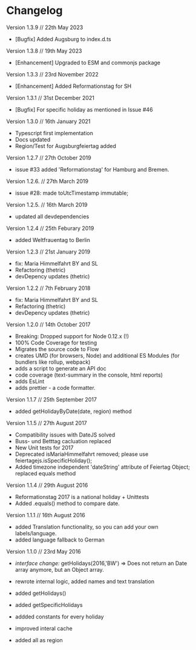 # Changelog

Version 1.3.9 // 22th May 2023

* [Bugfix] Added Augsburg to index.d.ts

Version 1.3.8 // 19th May 2023

* [Enhancement] Upgraded to ESM and commonjs package


Version 1.3.3 // 23rd November 2022

* [Enhancement] Added Reformationstag for SH

Version 1.3.1 // 31st December 2021

* [Bugfix] For specific holiday as mentioned in Issue #46

Version 1.3.0 // 16th January 2021

* Typescript first implementation
* Docs updated
* Region/Test for Augsburgfeiertag added



Version 1.2.7 // 27th October 2019

* issue #33 added  'Reformationstag' for Hamburg and Bremen.


Version 1.2.6. // 27th March 2019

* issue #28: made toUtcTimestamp immutable;

Version 1.2.5. // 16th March 2019 

* updated all devdependencies

Version 1.2.4 // 25th Feburary 2019

* added Weltfrauentag to Berlin


Version 1.2.3 // 21st January 2019

* fix: Maria Himmelfahrt BY and SL
* Refactoring (thetric)
* devDepency updates (thetric)


Version 1.2.2 // 7th February 2018

* fix: Maria Himmelfahrt BY and SL
* Refactoring (thetric)
* devDepency updates (thetric)

Version 1.2.0 // 14th October 2017

* Breaking: Dropped support for Node 0.12.x (!)
* 100% Code Coverage for testing
* Migrates the source code to Flow
* creates UMD (for browsers, Node) and additional ES Modules (for bundlers like rollup, webpack)
* adds a script to generate an API doc
* code coverage (text-summary in the console, html reports)
* adds EsLint
* adds prettier - a code formatter.


Version 1.1.7 // 25th September 2017

* added getHolidayByDate(date, region) method


Version 1.1.5 // 27th August 2017

* Compatibility issues with DateJS solved
* Buss- und Betttag cacluation replaced
* New Unit tests for 2017
* Deprecated isMariaHimmelfahrt removed; please use feiertagejs.isSpecificHoliday();
* Added timezone independent 'dateString' attribute of Feiertag Object; replaced equals method



Version 1.1.4 // 29th August 2016

* Reformationstag 2017 is a national holiday + Unittests
* Added .equals() method to compare date.


Version 1.1.1 // 16th August 2016

* added Translation functionality, so you can add your own labels/language.
* added language fallback to German



Version 1.1.0 // 23rd May 2016

*  *interface change:* getHolidays(2016,'BW') => Does not return an Date array anymore, but an Object array.

* rewrote internal logic, added names and text translation
* added getHolidays()
* added getSpecificHolidays
* addded constants for every holiday
* improved interal cache
* added all as region


